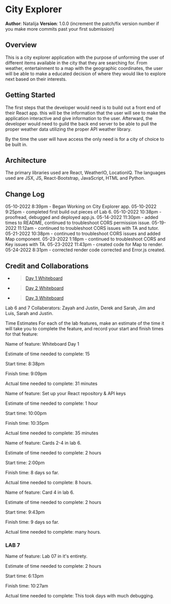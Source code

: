 # City Explorer

**Author**: Natalija
**Version**: 1.0.0 (increment the patch/fix version number if you make more commits past your first submission)

## Overview

This is a city explorer application with the purpose of unforming the user of different items available in the city that they are searching for. From weather, entertainment to a map with the geographic coordinates, the user will be able to make a educated decision of where they would like to explore next based on their interests.

## Getting Started

The first steps that the developer would need is to build out a front end of their React app. this will be the information that the user will see to make the application interactive and give information to the user. Afterward, the developer would need to guild the back end server to be able to pull the proper weather data utilizing the proper API weather library.

By the time the user will have access the only need is for a city of choice to be built in.

## Architecture

The primary libraries used are React, WeatherIO, LocationIQ. The languages used are JSX, JS, React-Bootstrap, JavaScript, HTML and Python.

## Change Log

05-10-2022 8:39pm - Began Working on City Explorer app.
05-10-2022 9:25pm - completed first build out pieces of Lab 6.
05-10-2022 10:38pm - proofread, debugged and deployed app.js.
05-14-2022 11:30pm - added times to README, continued to troubleshoot CORS permission issue.
05-19-2022 11:12am - continued to troubleshoot CORS issues with TA and tutor.
05-21-2022 10:38pm - continued to troubleshoot CORS issues and added Map component.
05-23-2022 1:18pm - continued to troubleshoot CORS and Key issues with TA.
05-23-2022 11:43pm - created code for Map to render.
05-24-2022 8:31pm - corrected render code corrected and Error.js created.

## Credit and Collaborations

- >[Day 1 Whiteboard](cityExplorer.jpg)
- >[Day 2 Whiteboard](wireframe2.png)
- >[Day 3 Whiteboard](cityExplorer3.png)

Lab 6 and 7 Collaberators: Zayah and Justin, Derek and Sarah, Jim and Luis, Sarah and Justin.

Time Estimates
For each of the lab features, make an estimate of the time it will take you to complete the feature, and record your start and finish times for that feature:

Name of feature: Whiteboard Day 1

Estimate of time needed to complete: 15

Start time: 8:38pm

Finish time: 9:09pm

Actual time needed to complete: 31 minutes

Name of feature: Set up your React repository & API keys

Estimate of time needed to complete: 1 hour

Start time: 10:00pm

Finish time: 10:35pm

Actual time needed to complete: 35 minutes

Name of feature: Cards 2-4 in lab 6.

Estimate of time needed to complete: 2 hours

Start time: 2:00pm

Finish time: 8 days so far.

Actual time needed to complete: 8 hours.

Name of feature: Card 4 in lab 6.

Estimate of time needed to complete: 2 hours

Start time: 9:43pm

Finish time: 9 days so far.

Actual time needed to complete: many hours.
### LAB 7

Name of feature: Lab 07 in it's entirety.

Estimate of time needed to complete: 2 hours

Start time: 6:13pm

Finish time: 10:27am

Actual time needed to complete: This took days with much debugging.
